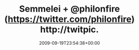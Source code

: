 ---
retweeted: false
source: <a href="http://twitter.com" rel="nofollow">Twitter Web Client</a>
entities:
  hashtags: []
  symbols: []
  user_mentions:
  - name: Philip
    screen_name: PhilOnFire
    indices:
    - '11'
    - '22'
    id_str: '739681261'
    id: '739681261'
  urls: []
display_text_range:
- '0'
- '47'
favorite_count: '0'
id_str: '4112947189'
truncated: false
retweet_count: '0'
id: '4112947189'
created_at: Sat Sep 19 23:54:38 +0000 2009
favorited: false
full_text: Semmelei + [@philonfire](https://twitter.com/philonfire) http://twitpic.com/idiza
lang: 'no'
tags:
- pesos/twitter
date: '2009-09-19T23:54:38+00:00'
src: https://twitter.com/bascht/status/4112947189
original_url: https://twitter.com/bascht/status/4112947189
type: twitter_tweet
text: Semmelei + [@philonfire](https://twitter.com/philonfire) http://twitpic.com/idiza
title: Semmelei + @philonfire (https://twitter.com/philonfire) http://twitpic.

---